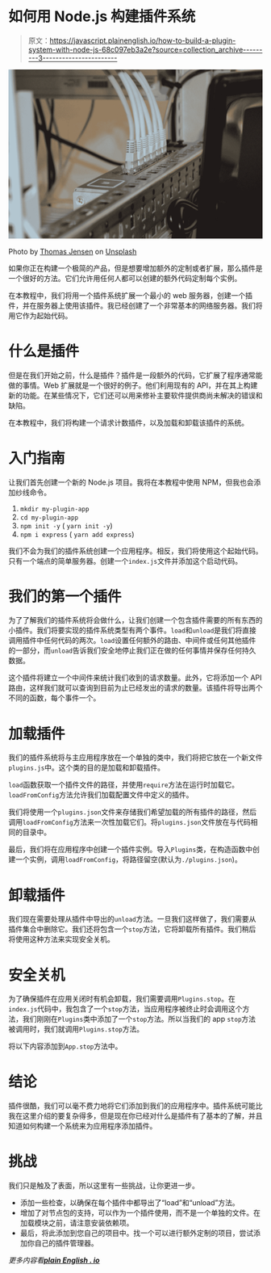 # 如何用 Node.js 构建插件系统

> 原文：<https://javascript.plainenglish.io/how-to-build-a-plugin-system-with-node-js-68c097eb3a2e?source=collection_archive---------3----------------------->

![](img/a53d20c39947268f0c9ac5b3fb1448ec.png)

Photo by [Thomas Jensen](https://unsplash.com/@thomasjsn?utm_source=medium&utm_medium=referral) on [Unsplash](https://unsplash.com?utm_source=medium&utm_medium=referral)

如果你正在构建一个极简的产品，但是想要增加额外的定制或者扩展，那么插件是一个很好的方法。它们允许用任何人都可以创建的额外代码定制每个实例。

在本教程中，我们将用一个插件系统扩展一个最小的 web 服务器，创建一个插件，并在服务器上使用该插件。我已经创建了一个非常基本的网络服务器。我们将用它作为起始代码。

# 什么是插件

但是在我们开始之前，什么是插件？插件是一段额外的代码，它扩展了程序通常能做的事情。Web 扩展就是一个很好的例子。他们利用现有的 API，并在其上构建新的功能。在某些情况下，它们还可以用来修补主要软件提供商尚未解决的错误和缺陷。

在本教程中，我们将构建一个请求计数插件，以及加载和卸载该插件的系统。

# 入门指南

让我们首先创建一个新的 Node.js 项目。我将在本教程中使用 NPM，但我也会添加纱线命令。

1.  `mkdir my-plugin-app`
2.  `cd my-plugin-app`
3.  `npm init -y` ( `yarn init -y`)
4.  `npm i express` ( `yarn add express`)

我们不会为我们的插件系统创建一个应用程序。相反，我们将使用这个起始代码。只有一个端点的简单服务器。创建一个`index.js`文件并添加这个启动代码。

# **我们的第一个插件**

为了了解我们的插件系统将会做什么，让我们创建一个包含插件需要的所有东西的小插件。我们将要实现的插件系统类型有两个事件。`load`和`unload`是我们将直接调用插件中任何代码的两次。`load`设置任何额外的路由、中间件或任何其他插件的一部分，而`unload`告诉我们安全地停止我们正在做的任何事情并保存任何持久数据。

这个插件将建立一个中间件来统计我们收到的请求数量。此外，它将添加一个 API 路由，这样我们就可以查询到目前为止已经发出的请求的数量。该插件将导出两个不同的函数，每个事件一个。

# **加载插件**

我们的插件系统将与主应用程序放在一个单独的类中，我们将把它放在一个新文件`plugins.js`中。这个类的目的是加载和卸载插件。

`load`函数获取一个插件文件的路径，并使用`require`方法在运行时加载它。`loadFromConfig`方法允许我们加载配置文件中定义的插件。

我们将使用一个`plugins.json`文件来存储我们希望加载的所有插件的路径，然后调用`loadFromConfig`方法来一次性加载它们。将`plugins.json`文件放在与代码相同的目录中。

最后，我们将在应用程序中创建一个插件实例。导入`Plugins`类，在构造函数中创建一个实例，调用`loadFromConfig`，将路径留空(默认为`./plugins.json`)。

# **卸载插件**

我们现在需要处理从插件中导出的`unload`方法。一旦我们这样做了，我们需要从插件集合中删除它。我们还将包含一个`stop`方法，它将卸载所有插件。我们稍后将使用这种方法来实现安全关机。

# **安全关机**

为了确保插件在应用关闭时有机会卸载，我们需要调用`Plugins.stop`。在`index.js`代码中，我包含了一个`stop`方法，当应用程序被终止时会调用这个方法，我们刚刚在`Plugins`类中添加了一个`stop`方法。所以当我们的 app `stop`方法被调用时，我们就调用`Plugins.stop`方法。

将以下内容添加到`App.stop`方法中。

# **结论**

插件很酷，我们可以毫不费力地将它们添加到我们的应用程序中。插件系统可能比我在这里介绍的要复杂得多，但是现在你已经对什么是插件有了基本的了解，并且知道如何构建一个系统来为应用程序添加插件。

# **挑战**

我们只是触及了表面，所以这里有一些挑战，让你更进一步。

*   添加一些检查，以确保在每个插件中都导出了“load”和“unload”方法。
*   增加了对节点包的支持，可以作为一个插件使用，而不是一个单独的文件。在加载模块之前，请注意安装依赖项。
*   最后，将此添加到您自己的项目中。找一个可以进行额外定制的项目，尝试添加你自己的插件管理器。

*更多内容看*[***plain English . io***](http://plainenglish.io/)